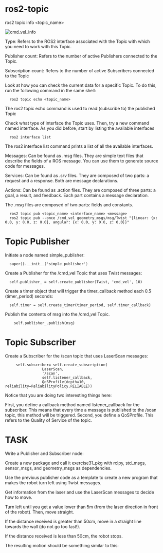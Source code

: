 # ros2-topic

   ros2 topic info <topic_name>

    
![cmd_vel_info](https://github.com/BCKSELFDRIVEWORLD/ros2-topic/assets/146545020/d21836eb-b2f5-4ed2-86c7-8475a76b78b4)

Type: Refers to the ROS2 interface associated with the Topic with which you need to work with this Topic.

Publisher count: Refers to the number of active Publishers connected to the Topic.

Subscription count: Refers to the number of active Subscribers connected to the Topic

Look at how you can check the current data for a specific Topic. To do this, run the following command in the same shell:

      ros2 topic echo <topic_name>
      
The ros2 topic echo command is used to read (subscribe to) the published Topic

Check what type of interface the Topic uses. Then, try a new command named interface. As you did before, start by listing the available interfaces

      ros2 interface list

The ros2 interface list command prints a list of all the available interfaces.


Messages: Can be found as .msg files. They are simple text files that describe the fields of a ROS message. You can use them to generate source code for messages.

Services: Can be found as .srv files. They are composed of two parts: a request and a response. Both are message declarations.

Actions: Can be found as .action files. They are composed of three parts: a goal, a result, and feedback. Each part contains a message declaration.

The .msg files are composed of two parts: fields and constants.

      ros2 topic pub <topic_name> <interface_name> <message>
      ros2 topic pub --once /cmd_vel geometry_msgs/msg/Twist "{linear: {x: 0.0, y: 0.0, z: 0.0}, angular: {x: 0.0, y: 0.0, z: 0.0}}"
# Topic Publisher

Initiate a node named simple_publisher:

      super().__init__('simple_publisher')
Create a Publisher for the /cmd_vel Topic that uses Twist messages:

      self.publisher_ = self.create_publisher(Twist, 'cmd_vel', 10)
Create a timer object that will trigger the timer_callback method each 0.5 (timer_period) seconds:

      self.timer = self.create_timer(timer_period, self.timer_callback)
Publish the contents of msg into the /cmd_vel Topic.

        self.publisher_.publish(msg)

# Topic Subscriber

Create a Subscriber for the /scan topic that uses LaserScan messages:


         self.subscriber= self.create_subscription(
                     LaserScan,
                     '/scan',
                     self.listener_callback,
                     QoSProfile(depth=10, reliability=ReliabilityPolicy.RELIABLE))
Notice that you are doing two interesting things here:

First, you define a callback method named listener_callback for the subscriber. This means that every time a message is published to the /scan topic, this method will be triggered.
Second, you define a QoSProfile. This refers to the Quality of Service of the topic.

# TASK

Write a Publisher and Subscriber node:

Create a new package and call it exercise31_pkg with rclpy, std_msgs, sensor_msgs, and geometry_msgs as dependencies.

Use the previous publisher code as a template to create a new program that makes the robot turn left using Twist messages.

Get information from the laser and use the LaserScan messages to decide how to move.

Turn left until you get a value lower than 5m (from the laser direction in front of the robot). Then, move straight.

If the distance received is greater than 50cm, move in a straight line towards the wall (do not go too fast!).

If the distance received is less than 50cm, the robot stops.

The resulting motion should be something similar to this:

   
